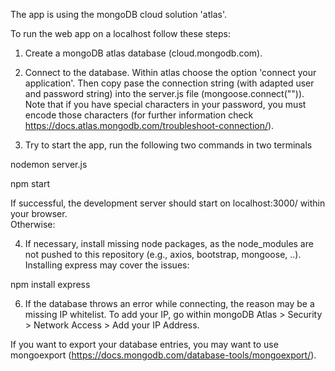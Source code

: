 The app is using the mongoDB cloud solution 'atlas'. 

To run the web app on a localhost follow these steps:
1. Create a mongoDB atlas database (cloud.mongodb.com).

2. Connect to the database. Within atlas choose the option 'connect your application'. 
Then copy pase the connection string (with adapted user and password string) into the server.js file (mongoose.connect("")). 
Note that if you have special characters in your password, you must encode those characters (for further information check https://docs.atlas.mongodb.com/troubleshoot-connection/).

3. Try to start the app, run the following two commands in two terminals


nodemon server.js

npm start

If successful, the development server should start on localhost:3000/ within your browser.  
Otherwise:

4. If necessary, install missing node packages, as the node_modules are not pushed to this repository (e.g., axios, bootstrap, mongoose, ..). Installing express may cover the issues:

npm install express

6. If the database throws an error while connecting, the reason may be a missing IP whitelist. 
To add your IP, go within mongoDB Atlas > Security > Network Access > Add your IP Address.

If you want to export your database entries, you may want to use mongoexport (https://docs.mongodb.com/database-tools/mongoexport/).



